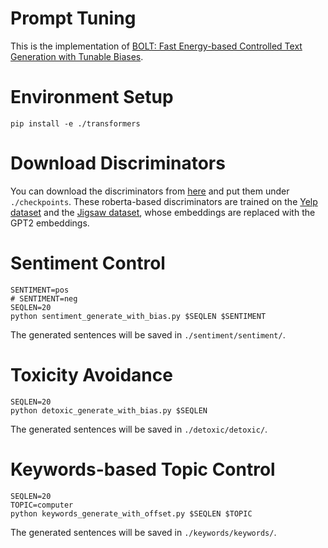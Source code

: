 # Prompt Tuning
This is the implementation of [BOLT: Fast Energy-based Controlled Text Generation with Tunable Biases](https://arxiv.org/abs/2305.12018).

# Environment Setup
```
pip install -e ./transformers
```

# Download Discriminators
You can download the discriminators from [here](https://drive.google.com/file/d/1G1ptRin1US6usmcq5bI_iO4uDs4KCpAl/view?usp=share_link) and put them under `./checkpoints`. These roberta-based discriminators are trained on the [Yelp dataset](https://huggingface.co/datasets/yelp_polarity) and the [Jigsaw dataset](https://huggingface.co/datasets/jigsaw_toxicity_pred), whose embeddings are replaced with the GPT2 embeddings.

# Sentiment Control
```
SENTIMENT=pos
# SENTIMENT=neg
SEQLEN=20
python sentiment_generate_with_bias.py $SEQLEN $SENTIMENT
```
The generated sentences will be saved in `./sentiment/sentiment/`.

# Toxicity Avoidance
```
SEQLEN=20
python detoxic_generate_with_bias.py $SEQLEN
```
The generated sentences will be saved in `./detoxic/detoxic/`.

# Keywords-based Topic Control
```
SEQLEN=20
TOPIC=computer
python keywords_generate_with_offset.py $SEQLEN $TOPIC
```
The generated sentences will be saved in `./keywords/keywords/`.